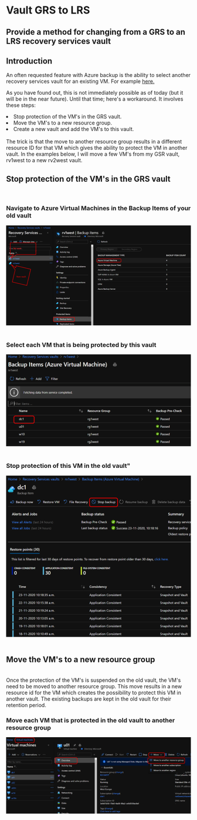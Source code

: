 <h1>Vault GRS to LRS</h1>
<h2>Provide a method for changing from a GRS to an LRS recovery services vault</h2>

<p>
<h2>Introduction</h2>
An often requested feature with Azure backup is the ability to select another recovery services vault for an existing VM. For example <a href="https://feedback.azure.com/forums/258995-azure-backup/suggestions/33419662-move-vm-from-recovery-services-vault-to-new-vault"> here.</a>

As you have found out, this is not immediately possible as of today (but it will be in the near future). Until that time; here's a workaround.
It involves these steps:
<br>
<li>Stop protection of the VM's in the GRS vault.</li>
<li>Move the VM's to a new resource group.</li>
<li>Create a new vault and add the VM's to this vault.</li>
<br>
The trick is that the move to another resource group results in a different resource ID for that VM which gives the ability to protect the VM in another vault.
In the examples below, I will move a few VM's from my GSR vault, rv1west to a new rv2west vault.


<h2>Stop protection of the VM's in the GRS vault</h2>
<br>
<h3>Navigate to Azure Virtual Machines in the Backup Items of your old vault</h3>
<img src="https://github.com/joostm1/Vault-GRS-LRS/blob/main/content/rsv1.png" alt="Migration overview">
<br>
<br>
<h3>Select each VM that is being protected by this vault</h3>
<img src="https://github.com/joostm1/Vault-GRS-LRS/blob/main/content/rsv2.png" alt="Select VM's">
<br>
<br>
<h3>Stop protection of this VM in the old vault"</h3>
<img src="https://github.com/joostm1/Vault-GRS-LRS/blob/main/content/rsv3.png" alt="Stop protection">
<br>
<br>
<h2>Move the VM's to a new resource group</h2>
<br>
Once the protection of the VM's is suspended on the old vault, the VM's need to be moved to another resource group. This move results in a new resource id for the VM which creates the possibility to protect this VM in another vault. The existing backups are kept in the old vault for their retention period.
<br>
<h3>Move each VM that is protected in the old vault to another resource group</h3>
<img src="https://github.com/joostm1/Vault-GRS-LRS/blob/main/content/move1.png" alt="Move VM to another resource group">

</p>

